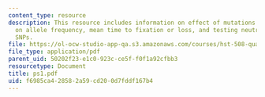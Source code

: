 ```yaml
---
content_type: resource
description: This resource includes information on effect of mutations and selection
  on allele frequency, mean time to fixation or loss, and testing neutrality of human
  SNPs.
file: https://ol-ocw-studio-app-qa.s3.amazonaws.com/courses/hst-508-quantitative-genomics-fall-2005/f6985ca428582a59cd200d7fddf167b4_ps1.pdf
file_type: application/pdf
parent_uid: 50202f23-e1c0-923c-ce5f-f0f1a92cfbb3
resourcetype: Document
title: ps1.pdf
uid: f6985ca4-2858-2a59-cd20-0d7fddf167b4
---
```

